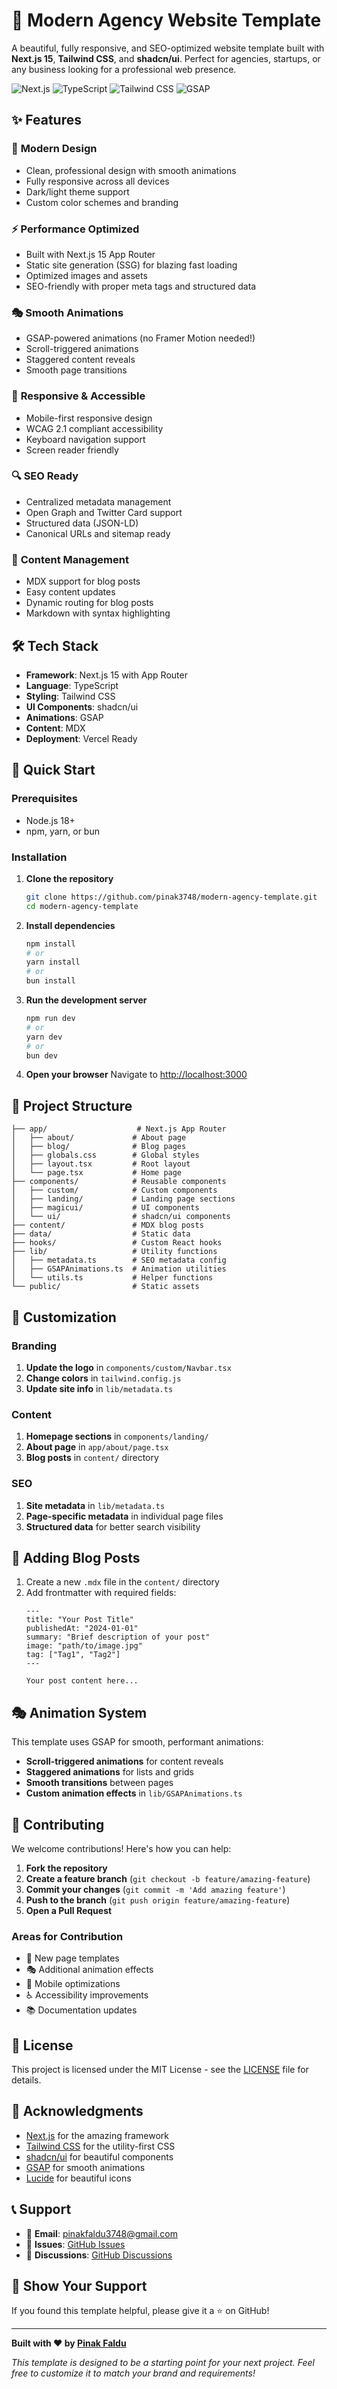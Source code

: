 # 🚀 Modern Agency Website Template

A beautiful, fully responsive, and SEO-optimized website template built with **Next.js 15**, **Tailwind CSS**, and **shadcn/ui**. Perfect for agencies, startups, or any business looking for a professional web presence.

![Next.js](https://img.shields.io/badge/Next.js-15-black?style=for-the-badge&logo=next.js)
![TypeScript](https://img.shields.io/badge/TypeScript-5-blue?style=for-the-badge&logo=typescript)
![Tailwind CSS](https://img.shields.io/badge/Tailwind_CSS-3-38B2AC?style=for-the-badge&logo=tailwind-css)
![GSAP](https://img.shields.io/badge/GSAP-3-88CE02?style=for-the-badge&logo=gsap)

## ✨ Features

### 🎨 **Modern Design**
- Clean, professional design with smooth animations
- Fully responsive across all devices
- Dark/light theme support
- Custom color schemes and branding

### ⚡ **Performance Optimized**
- Built with Next.js 15 App Router
- Static site generation (SSG) for blazing fast loading
- Optimized images and assets
- SEO-friendly with proper meta tags and structured data

### 🎭 **Smooth Animations**
- GSAP-powered animations (no Framer Motion needed!)
- Scroll-triggered animations
- Staggered content reveals
- Smooth page transitions

### 📱 **Responsive & Accessible**
- Mobile-first responsive design
- WCAG 2.1 compliant accessibility
- Keyboard navigation support
- Screen reader friendly

### 🔍 **SEO Ready**
- Centralized metadata management
- Open Graph and Twitter Card support
- Structured data (JSON-LD)
- Canonical URLs and sitemap ready

### 📝 **Content Management**
- MDX support for blog posts
- Easy content updates
- Dynamic routing for blog posts
- Markdown with syntax highlighting

## 🛠️ Tech Stack

- **Framework**: Next.js 15 with App Router
- **Language**: TypeScript
- **Styling**: Tailwind CSS
- **UI Components**: shadcn/ui
- **Animations**: GSAP
- **Content**: MDX
- **Deployment**: Vercel Ready

## 🚀 Quick Start

### Prerequisites
- Node.js 18+ 
- npm, yarn, or bun

### Installation

1. **Clone the repository**
   ```bash
   git clone https://github.com/pinak3748/modern-agency-template.git
   cd modern-agency-template
   ```

2. **Install dependencies**
   ```bash
   npm install
   # or
   yarn install
   # or
   bun install
   ```

3. **Run the development server**
   ```bash
   npm run dev
   # or
   yarn dev
   # or
   bun dev
   ```

4. **Open your browser**
   Navigate to [http://localhost:3000](http://localhost:3000)

## 📁 Project Structure

```
├── app/                    # Next.js App Router
│   ├── about/             # About page
│   ├── blog/              # Blog pages
│   ├── globals.css        # Global styles
│   ├── layout.tsx         # Root layout
│   └── page.tsx           # Home page
├── components/            # Reusable components
│   ├── custom/            # Custom components
│   ├── landing/           # Landing page sections
│   ├── magicui/           # UI components
│   └── ui/                # shadcn/ui components
├── content/               # MDX blog posts
├── data/                  # Static data
├── hooks/                 # Custom React hooks
├── lib/                   # Utility functions
│   ├── metadata.ts        # SEO metadata config
│   ├── GSAPAnimations.ts  # Animation utilities
│   └── utils.ts           # Helper functions
└── public/                # Static assets
```

## 🎨 Customization

### Branding
1. **Update the logo** in `components/custom/Navbar.tsx`
2. **Change colors** in `tailwind.config.js`
3. **Update site info** in `lib/metadata.ts`

### Content
1. **Homepage sections** in `components/landing/`
2. **About page** in `app/about/page.tsx`
3. **Blog posts** in `content/` directory

### SEO
1. **Site metadata** in `lib/metadata.ts`
2. **Page-specific metadata** in individual page files
3. **Structured data** for better search visibility

## 📝 Adding Blog Posts

1. Create a new `.mdx` file in the `content/` directory
2. Add frontmatter with required fields:
   ```mdx
   ---
   title: "Your Post Title"
   publishedAt: "2024-01-01"
   summary: "Brief description of your post"
   image: "path/to/image.jpg"
   tag: ["Tag1", "Tag2"]
   ---
   
   Your post content here...
   ```

## 🎭 Animation System

This template uses GSAP for smooth, performant animations:

- **Scroll-triggered animations** for content reveals
- **Staggered animations** for lists and grids
- **Smooth transitions** between pages
- **Custom animation effects** in `lib/GSAPAnimations.ts`


## 🤝 Contributing

We welcome contributions! Here's how you can help:

1. **Fork the repository**
2. **Create a feature branch** (`git checkout -b feature/amazing-feature`)
3. **Commit your changes** (`git commit -m 'Add amazing feature'`)
4. **Push to the branch** (`git push origin feature/amazing-feature`)
5. **Open a Pull Request**

### Areas for Contribution
- 🎨 New page templates
- 🎭 Additional animation effects
- 📱 Mobile optimizations
- ♿ Accessibility improvements
- 📚 Documentation updates

## 📄 License

This project is licensed under the MIT License - see the [LICENSE](LICENSE) file for details.

## 🙏 Acknowledgments

- [Next.js](https://nextjs.org/) for the amazing framework
- [Tailwind CSS](https://tailwindcss.com/) for the utility-first CSS
- [shadcn/ui](https://ui.shadcn.com/) for beautiful components
- [GSAP](https://greensock.com/gsap/) for smooth animations
- [Lucide](https://lucide.dev/) for beautiful icons

## 📞 Support

- 📧 **Email**: [pinakfaldu3748@gmail.com](mailto:pinakfaldu3748@gmail.com)
- 🐛 **Issues**: [GitHub Issues](https://github.com/pinak3748/modern-agency-template/issues)
- 💬 **Discussions**: [GitHub Discussions](https://github.com/pinak3748/modern-agency-template/discussions)

## 🌟 Show Your Support

If you found this template helpful, please give it a ⭐ on GitHub!

---

**Built with ❤️ by [Pinak Faldu](https://github.com/pinak3748)**

*This template is designed to be a starting point for your next project. Feel free to customize it to match your brand and requirements!*
